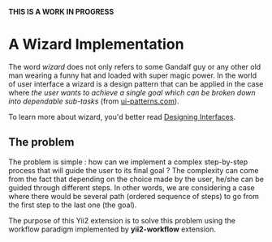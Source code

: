 **THIS IS A WORK IN PROGRESS**

# A Wizard Implementation

The word *wizard* does not only refers to some Gandalf guy or any other old man wearing a funny hat and loaded with super magic power. In the world of user interface a wizard is a design pattern that can be applied in the case where *the user wants to achieve a single goal which can be broken down into dependable sub-tasks* (from [ui-patterns.com](http://ui-patterns.com/patterns/Wizard)).

To learn more about wizard, you'd better read [Designing Interfaces](http://designinginterfaces.com/patterns/wizard/).

## The problem

The problem is simple : how can we implement a complex step-by-step process that will guide the user to its final goal ? The complexity can come from the fact that depending on the choice made by the user, he/she can be guided through different steps. In other words, we are considering a case where there would be several path (ordered sequence of steps) to go from the first step to the last one (the goal).

The purpose of this Yii2 extension is to solve this problem using the workflow paradigm implemented by **yii2-workflow** extension.
